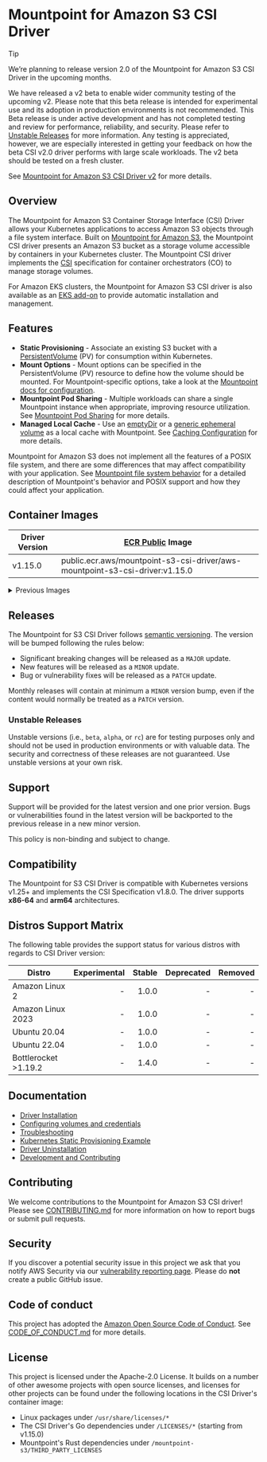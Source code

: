 # Mountpoint for Amazon S3 CSI Driver

> [!TIP]
> We’re planning to release version 2.0 of the Mountpoint for Amazon S3 CSI Driver in the upcoming months.
>
> We have released a v2 beta to enable wider community testing of the upcoming v2. Please note that this beta release is intended for experimental use and its adoption in production environments is not recommended.
> This Beta release is under active development and has not completed testing and review for performance, reliability, and security. Please refer to [Unstable Releases](https://github.com/awslabs/mountpoint-s3-csi-driver?tab=readme-ov-file#unstable-releases) for more information.
> Any testing is appreciated, however, we are especially interested in getting your feedback on how the beta CSI v2.0 driver performs with large scale workloads. The v2 beta should be tested on a fresh cluster.
>
> See [Mountpoint for Amazon S3 CSI Driver v2](https://github.com/awslabs/mountpoint-s3-csi-driver/issues/504) for more details.


## Overview
The Mountpoint for Amazon S3 Container Storage Interface (CSI) Driver allows your Kubernetes applications to access Amazon S3 objects through a file system interface. Built on [Mountpoint for Amazon S3](https://github.com/awslabs/mountpoint-s3), the Mountpoint CSI driver presents an Amazon S3 bucket as a storage volume accessible by containers in your Kubernetes cluster. The Mountpoint CSI driver implements the [CSI](https://github.com/container-storage-interface/spec/blob/master/spec.md) specification for container orchestrators (CO) to manage storage volumes.

For Amazon EKS clusters, the Mountpoint for Amazon S3 CSI driver is also available as an [EKS add-on](https://docs.aws.amazon.com/eks/latest/userguide/eks-add-ons.html) to provide automatic installation and management.

## Features
* **Static Provisioning** - Associate an existing S3 bucket with a [PersistentVolume](https://kubernetes.io/docs/concepts/storage/persistent-volumes/) (PV) for consumption within Kubernetes.
* **Mount Options** - Mount options can be specified in the PersistentVolume (PV) resource to define how the volume should be mounted. For Mountpoint-specific options, take a look at the [Mountpoint docs for configuration](https://github.com/awslabs/mountpoint-s3/blob/main/doc/CONFIGURATION.md).
* **Mountpoint Pod Sharing** - Multiple workloads can share a single Mountpoint instance when appropriate, improving resource utilization. See [Mountpoint Pod Sharing](docs/MOUNTPOINT_POD_SHARING.md) for more details.
* **Managed Local Cache** - Use an [emptyDir](https://kubernetes.io/docs/concepts/storage/volumes/#emptydir) or a [generic ephemeral volume](https://kubernetes.io/docs/concepts/storage/ephemeral-volumes/#generic-ephemeral-volumes) as a local cache with Mountpoint. See [Caching Configuration](docs/CACHING.md) for more details.

Mountpoint for Amazon S3 does not implement all the features of a POSIX file system, and there are some differences that may affect compatibility with your application. See [Mountpoint file system behavior](https://github.com/awslabs/mountpoint-s3/blob/main/doc/SEMANTICS.md) for a detailed description of Mountpoint's behavior and POSIX support and how they could affect your application.

## Container Images
| Driver Version | [ECR Public](https://gallery.ecr.aws/mountpoint-s3-csi-driver/aws-mountpoint-s3-csi-driver) Image |
|----------------|---------------------------------------------------------------------------------------------------|
| v1.15.0        | public.ecr.aws/mountpoint-s3-csi-driver/aws-mountpoint-s3-csi-driver:v1.15.0                      |

<details>
<summary>Previous Images</summary>

| Driver Version | [ECR Public](https://gallery.ecr.aws/mountpoint-s3-csi-driver/aws-mountpoint-s3-csi-driver) Image |
|----------------|---------------------------------------------------------------------------------------------------|
| v1.14.1        | public.ecr.aws/mountpoint-s3-csi-driver/aws-mountpoint-s3-csi-driver:v1.14.1                      |
| v1.14.0        | public.ecr.aws/mountpoint-s3-csi-driver/aws-mountpoint-s3-csi-driver:v1.14.0                      |
| v1.13.0        | public.ecr.aws/mountpoint-s3-csi-driver/aws-mountpoint-s3-csi-driver:v1.13.0                      |
| v1.12.0        | public.ecr.aws/mountpoint-s3-csi-driver/aws-mountpoint-s3-csi-driver:v1.12.0                      |
| v1.11.0        | public.ecr.aws/mountpoint-s3-csi-driver/aws-mountpoint-s3-csi-driver:v1.11.0                      |
| v1.10.0        | public.ecr.aws/mountpoint-s3-csi-driver/aws-mountpoint-s3-csi-driver:v1.10.0                      |
| v1.9.0         | public.ecr.aws/mountpoint-s3-csi-driver/aws-mountpoint-s3-csi-driver:v1.9.0                       |
| v1.8.1         | public.ecr.aws/mountpoint-s3-csi-driver/aws-mountpoint-s3-csi-driver:v1.8.1                       |
| v1.8.0         | public.ecr.aws/mountpoint-s3-csi-driver/aws-mountpoint-s3-csi-driver:v1.8.0                       |
| v1.7.0         | public.ecr.aws/mountpoint-s3-csi-driver/aws-mountpoint-s3-csi-driver:v1.7.0                       |
| v1.6.0         | public.ecr.aws/mountpoint-s3-csi-driver/aws-mountpoint-s3-csi-driver:v1.6.0                       |
| v1.5.1         | public.ecr.aws/mountpoint-s3-csi-driver/aws-mountpoint-s3-csi-driver:v1.5.1                       |
| v1.4.0         | public.ecr.aws/mountpoint-s3-csi-driver/aws-mountpoint-s3-csi-driver:v1.4.0                       |
| v1.3.1         | public.ecr.aws/mountpoint-s3-csi-driver/aws-mountpoint-s3-csi-driver:v1.3.1                       |
| v1.3.0         | public.ecr.aws/mountpoint-s3-csi-driver/aws-mountpoint-s3-csi-driver:v1.3.0                       |
| v1.2.0         | public.ecr.aws/mountpoint-s3-csi-driver/aws-mountpoint-s3-csi-driver:v1.2.0                       |
| v1.1.0         | public.ecr.aws/mountpoint-s3-csi-driver/aws-mountpoint-s3-csi-driver:v1.1.0                       |
| v1.0.0         | public.ecr.aws/mountpoint-s3-csi-driver/aws-mountpoint-s3-csi-driver:v1.0.0                       |
</details>

## Releases

The Mountpoint for S3 CSI Driver follows [semantic versioning](https://semver.org/). The version will be bumped following the rules below:

* Significant breaking changes will be released as a `MAJOR` update.
* New features will be released as a `MINOR` update.
* Bug or vulnerability fixes will be released as a `PATCH` update.

Monthly releases will contain at minimum a `MINOR` version bump, even if the content would normally be treated as a `PATCH` version.

### Unstable Releases

Unstable versions (i.e., `beta`, `alpha`, or `rc`) are for testing purposes only and should not be used in production environments or with valuable data. The security and correctness of these releases are not guaranteed. Use unstable versions at your own risk.

## Support

Support will be provided for the latest version and one prior version. Bugs or vulnerabilities found in the latest version will be backported to the previous release in a new minor version.

This policy is non-binding and subject to change.

## Compatibility

The Mountpoint for S3 CSI Driver is compatible with Kubernetes versions v1.25+ and implements the CSI Specification v1.8.0. The driver supports **x86-64** and **arm64** architectures.

## Distros Support Matrix

The following table provides the support status for various distros with regards to CSI Driver version:

| Distro                                  | Experimental | Stable | Deprecated | Removed |
|-----------------------------------------|-------------:|-------:|-----------:|--------:|
| Amazon Linux 2       |         - |   1.0.0 |          - |       - |
| Amazon Linux 2023    |         - |   1.0.0 |          - |       - |
| Ubuntu 20.04         |         - |   1.0.0 |          - |       - |
| Ubuntu 22.04         |         - |   1.0.0 |          - |       - |
| Bottlerocket >1.19.2 |         - |   1.4.0 |          - |       - |

## Documentation

* [Driver Installation](docs/INSTALL.md)
* [Configuring volumes and credentials](docs/CONFIGURATION.md)
* [Troubleshooting](docs/TROUBLESHOOTING.md)
* [Kubernetes Static Provisioning Example](/examples/kubernetes/static_provisioning)
* [Driver Uninstallation](docs/INSTALL.md#uninstalling-the-driver)
* [Development and Contributing](CONTRIBUTING.md)

## Contributing

We welcome contributions to the Mountpoint for Amazon S3 CSI driver! Please see [CONTRIBUTING.md](CONTRIBUTING.md) for more information on how to report bugs or submit pull requests.

## Security

If you discover a potential security issue in this project we ask that you notify AWS Security via our [vulnerability reporting page](http://aws.amazon.com/security/vulnerability-reporting/). Please do **not** create a public GitHub issue.

## Code of conduct

This project has adopted the [Amazon Open Source Code of Conduct](https://aws.github.io/code-of-conduct). See [CODE_OF_CONDUCT.md](CODE_OF_CONDUCT.md) for more details.

## License

This project is licensed under the Apache-2.0 License. It builds on a number of other awesome projects with open source licenses, and licenses for other projects can be found under the following locations in the CSI Driver's container image:

- Linux packages under `/usr/share/licenses/*`
- The CSI Driver's Go dependencies under `/LICENSES/*` (starting from v1.15.0)
- Mountpoint's Rust dependencies under `/mountpoint-s3/THIRD_PARTY_LICENSES`
